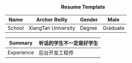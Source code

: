 ### <center>Resume Template</center>
Name    |Archer Reilly      |Gender   |Male
--------|-------------------|---------|-----
School  |XiangTan University|Degree   |Graduate


Summary   |听话的学生不一定是好学生
----------|--------------------
Experience|后台开发工程师
